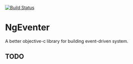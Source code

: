 [![Build Status](https://travis-ci.org/meiwin/NgEventer.svg)](https://travis-ci.org/meiwin/NgEventer)

# NgEventer

A better objective-c library for building event-driven system.

## TODO